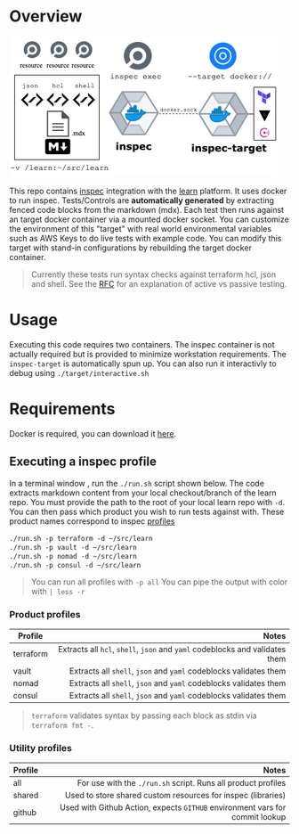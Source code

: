 # Overview

![Diagram](/images/diagram.png)

This repo contains [inspec](https://www.inspec.io/) integration with the [learn](https://github.com/hashicorp/learn) platform. It uses docker to run inspec. Tests/Controls are __automatically generated__ by extracting fenced code blocks from the markdown (mdx). Each test then runs against an target docker container via a mounted docker socket. You can customize the environment of this "target" with real world environmental variables such as AWS Keys to do live tests with example code. You can modify this target with stand-in configurations by rebuilding the target docker container. 

> Currently these tests run syntax checks against terraform hcl, json and shell.
> See the [RFC](https://docs.google.com/document/d/1TgyrGkmdr4FCyLHN9OKYR2bEMNlJIFNS8QhQyTBXDlg/edit#) for an explanation of active vs passive testing.

# Usage

Executing this code requires two containers. The inspec container is not actually required but is provided to minimize workstation requirements. The `inspec-target` is automatically spun up. You can also run it interactivly to debug using `./target/interactive.sh`

# Requirements

Docker is required, you can download it [here](https://hub.docker.com/editions/community/docker-ce-desktop-mac).

## Executing a inspec profile 

In a terminal window , run the `./run.sh` script shown below. The code extracts markdown content from your local checkout/branch of the learn repo. You must provide the path to the root of your local learn repo with `-d`. You can then pass which product you wish to run tests against with. These product names correspond to inspec [profiles](https://www.inspec.io/docs/reference/profiles/)


```shell
./run.sh -p terraform -d ~/src/learn
./run.sh -p vault -d ~/src/learn
./run.sh -p nomad -d ~/src/learn
./run.sh -p consul -d ~/src/learn
```

> You can run all profiles with `-p all`
> You can pipe the output with color with `| less -r`
### Product profiles


| Profile       | Notes                                                                         |
| ------------- | -----------------------------------------------------------------------------:|
| terraform     | Extracts all `hcl`, `shell`, `json` and `yaml` codeblocks and validates them  |
| vault         | Extracts all `shell`, `json` and `yaml` codeblocks validates them             |
| nomad         | Extracts all `shell`, `json` and `yaml` codeblocks validates them             |
| consul        | Extracts all `shell`, `json` and `yaml` codeblocks validates them             |

> `terraform` validates syntax by passing each block as stdin via `terraform fmt -`.

### Utility profiles

| Profile       | Notes                                                                         |
| ------------- | -----------------------------------------------------------------------------:|
| all           | For use with the `./run.sh` script. Runs all product profiles                 |
| shared        | Used to store shared custom resources for inspec (libraries)                  |
| github        | Used with Github Action, expects `GITHUB` environment vars for commit lookup  |
